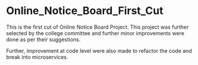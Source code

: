 # Online_Notice_Board_First_Cut
This is the first cut of Online Notice Board Project. This project was further selected by the college committee and further minor improvements were done as per their suggestions.

Further, improvement at code level were also made to refactor the code and break into microservices.
